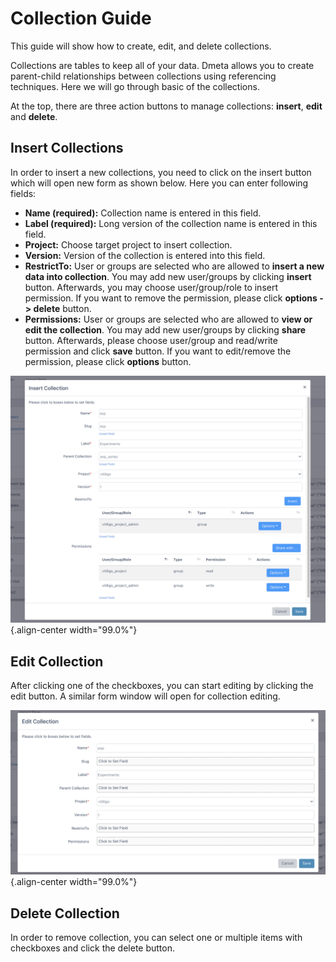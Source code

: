 # Collection Guide

This guide will show how to create, edit, and delete collections.

Collections are tables to keep all of your data. Dmeta allows you to
create parent-child relationships between collections using referencing
techniques. Here we will go through basic of the collections.

At the top, there are three action buttons to manage collections:
**insert**, **edit** and **delete**.

## Insert Collections

In order to insert a new collections, you need to click on the insert
button which will open new form as shown below. Here you can enter
following fields:

-   **Name (required):** Collection name is entered in this field.
-   **Label (required):** Long version of the collection name is entered
    in this field.
-   **Project:** Choose target project to insert collection.
-   **Version:** Version of the collection is entered into this field.
-   **RestrictTo:** User or groups are selected who are allowed to
    **insert a new data into collection**. You may add new user/groups
    by clicking **insert** button. Afterwards, you may choose
    user/group/role to insert permission. If you want to remove the
    permission, please click **options -\> delete** button.
-   **Permissions:** User or groups are selected who are allowed to
    **view or edit the collection**. You may add new user/groups by
    clicking **share** button. Afterwards, please choose user/group and
    read/write permission and click **save** button. If you want to
    edit/remove the permission, please click **options** button.

![image](images/collections_insert.png){.align-center width="99.0%"}

## Edit Collection

After clicking one of the checkboxes, you can start editing by clicking
the edit button. A similar form window will open for collection editing.

![image](images/collections_edit.png){.align-center width="99.0%"}

## Delete Collection

In order to remove collection, you can select one or multiple items with
checkboxes and click the delete button.
